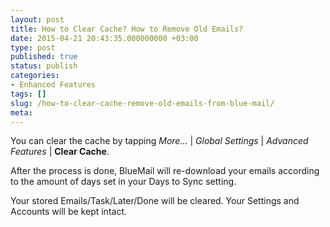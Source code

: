 ```yaml
---
layout: post
title: How to Clear Cache? How to Remove Old Emails?
date: 2015-04-21 20:43:35.000000000 +03:00
type: post
published: true
status: publish
categories:
- Enhanced Features
tags: []
slug: /how-to-clear-cache-remove-old-emails-from-blue-mail/
meta:
---
```


You can clear the cache by tapping *More...* \| *Global Settings* \| *Advanced Features* \| **Clear Cache**.

After the process is done, BlueMail will re-download your emails according to the amount of days set in your Days to Sync setting.

Your stored Emails/Task/Later/Done will be cleared. Your Settings and Accounts will be kept intact.